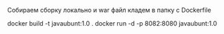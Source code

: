 Собираем сборку локально и war файл кладем в папку с Dockerfile

docker build -t javaubunt:1.0 .
docker run -d -p 8082:8080 javaubunt:1.0